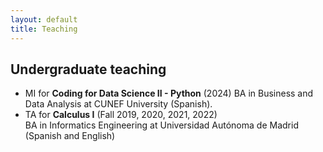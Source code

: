 ```yaml
---
layout: default
title: Teaching
---
```


## Undergraduate teaching
* MI for **Coding for Data Science II - Python** (2024)
  BA in Business and Data Analysis at CUNEF University (Spanish).
* TA for **Calculus I** (Fall 2019, 2020, 2021, 2022)  
  BA in Informatics Engineering at Universidad Autónoma de Madrid (Spanish and English)



